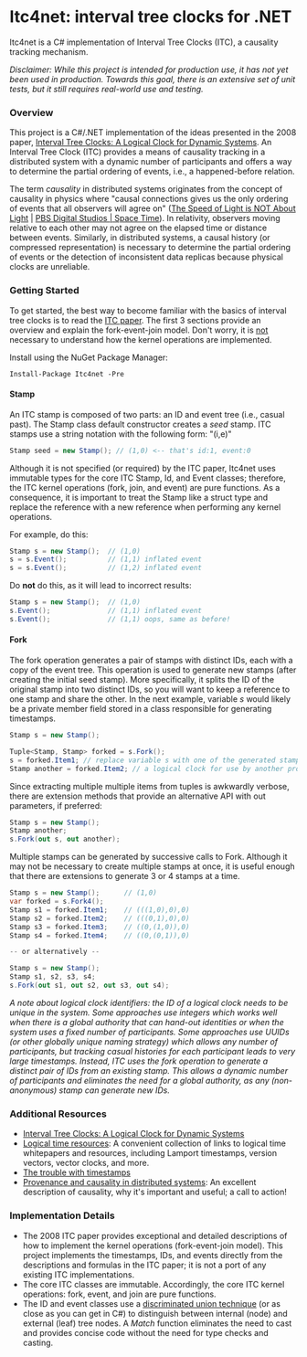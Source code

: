 # Itc4net: interval tree clocks for .NET

Itc4net is a C# implementation of Interval Tree Clocks (ITC), a causality tracking mechanism. 

*Disclaimer: While this project is intended for production use, it has not yet been used in production. Towards this goal, there is an extensive set of unit tests, but it still requires real-world use and testing.*

### Overview

This project is a C#/.NET implementation of the ideas presented in the 2008 paper, [Interval Tree Clocks: A Logical Clock for Dynamic Systems](http://gsd.di.uminho.pt/members/cbm/ps/itc2008.pdf). An Interval Tree Clock (ITC) provides a means of causality tracking in a distributed system with a dynamic number of participants and offers a way to determine the partial ordering of events, i.e., a happened-before relation.

The term *causality* in distributed systems originates from the concept of causality in physics where "causal connections gives us the only ordering of events that all observers will agree on" ([The Speed of Light is NOT About Light](https://youtu.be/msVuCEs8Ydo?t=44s) | [PBS Digital Studios | Space Time](https://www.youtube.com/channel/UC7_gcs09iThXybpVgjHZ_7g)). In relativity, observers moving relative to each other may not agree on the elapsed time or distance between events. Similarly, in distributed systems, a causal history (or compressed representation) is necessary to determine the partial ordering of events or the detection of inconsistent data replicas because physical clocks are unreliable.

### Getting Started

To get started, the best way to become familiar with the basics of interval tree clocks is to read the [ITC paper](http://gsd.di.uminho.pt/members/cbm/ps/itc2008.pdf). The first 3 sections provide an overview and explain the fork-event-join model. Don't worry, it is <u>not</u> necessary to understand how the kernel operations are implemented.

Install using the NuGet Package Manager:

```
Install-Package Itc4net -Pre
```

#### Stamp

An ITC stamp is composed of two parts: an ID and event tree (i.e., casual past). The Stamp class default constructor creates a *seed* stamp. ITC stamps use a string notation with the following form: "(i,e)"

```c#
Stamp seed = new Stamp(); // (1,0) <-- that's id:1, event:0
```

Although it is not specified (or required) by the ITC paper, Itc4net uses immutable types for the core ITC Stamp, Id, and Event classes; therefore, the ITC kernel operations (fork, join, and event) are pure functions. As a consequence, it is important to treat the Stamp like a struct type and replace the reference with a new reference when performing any kernel operations. 

For example, do this:

```c#
Stamp s = new Stamp();	// (1,0)
s = s.Event();			// (1,1) inflated event
s = s.Event();			// (1,2) inflated event
```

Do **not** do this, as it will lead to incorrect results:

```c#
Stamp s = new Stamp();	// (1,0)
s.Event();				// (1,1) inflated event
s.Event();				// (1,1) oops, same as before!
```

#### Fork

The fork operation generates a pair of stamps with distinct IDs, each with a copy of the event tree. This operation is used to generate new stamps (after creating the initial seed stamp). More specifically, it splits the ID of the original stamp into two distinct IDs, so you will want to keep a reference to one stamp and share the other. In the next example, variable *s* would likely be a private member field stored in a class responsible for generating timestamps.

```c#
Stamp s = new Stamp();

Tuple<Stamp, Stamp> forked = s.Fork();
s = forked.Item1; // replace variable s with one of the generated stamps
Stamp another = forked.Item2; // a logical clock for use by another process
```

Since extracting multiple multiple items from tuples is awkwardly verbose, there are extension methods that provide an alternative API with out parameters, if preferred:

```c#
Stamp s = new Stamp();
Stamp another;
s.Fork(out s, out another);
```

Multiple stamps can be generated by successive calls to Fork. Although it may not be necessary to create multiple stamps at once, it is useful enough that there are extensions to generate 3 or 4 stamps at a time.

```c#
Stamp s = new Stamp();		// (1,0)
var forked = s.Fork4();
Stamp s1 = forked.Item1;    // (((1,0),0),0)
Stamp s2 = forked.Item2;    // (((0,1),0),0)
Stamp s3 = forked.Item3;    // ((0,(1,0)),0)
Stamp s4 = forked.Item4;    // ((0,(0,1)),0)

-- or alternatively --

Stamp s = new Stamp();
Stamp s1, s2, s3, s4;
s.Fork(out s1, out s2, out s3, out s4);
```

*A note about logical clock identifiers: the ID of a logical clock needs to be unique in the system. Some approaches use integers which works well when there is a global authority that can hand-out identities or when the system uses a fixed number of participants. Some approaches use UUIDs (or other globally unique naming strategy) which allows any number of participants, but tracking casual histories for each participant leads to very large timestamps. Instead, ITC uses the fork operation to generate a distinct pair of IDs from an existing stamp. This allows a dynamic number of participants and eliminates the need for a global authority, as any (non-anonymous) stamp can generate new IDs.*

### Additional Resources

- [Interval Tree Clocks: A Logical Clock for Dynamic Systems](http://gsd.di.uminho.pt/members/cbm/ps/itc2008.pdf)
- [Logical time resources](https://gist.github.com/macintux/a79a254dd0bdd330702b): A convenient collection of links to logical time whitepapers and resources, including Lamport timestamps, version vectors, vector clocks, and more.
- [The trouble with timestamps](https://aphyr.com/posts/299-the-trouble-with-timestamps)
- [Provenance and causality in distributed systems](http://blog.jessitron.com/2016/09/provenance-and-causality-in-distributed.html): An excellent description of causality, why it's important and useful; a call to action!

### Implementation Details

- The 2008 ITC paper provides exceptional and detailed descriptions of how to implement the kernel operations (fork-event-join model). This project implements the timestamps, IDs, and events directly from the descriptions and formulas in the ITC paper; it is not a port of any existing ITC implementations.
- The core ITC classes are immutable. Accordingly, the core ITC kernel operations: fork, event, and join are pure functions.
- The ID and event classes use a [discriminated union technique](http://stackoverflow.com/a/3199453) (or as close as you can get in C#) to distinguish between internal (node) and external (leaf) tree nodes. A *Match* function eliminates the need to cast and provides concise code without the need for type checks and casting.